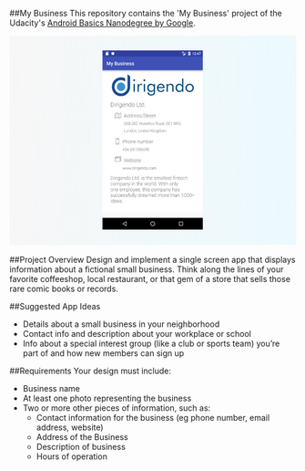 ##My Business
This repository contains the 'My Business' project of the Udacity's [Android Basics Nanodegree by Google](https://www.udacity.com/course/android-basics-nanodegree-by-google--nd803).

![My Business cover](https://github.com/miguelangel/android-basics-nanodegree--my-business/raw/master/cover.png)

##Project Overview
Design and implement a single screen app that displays information about a fictional small business. Think along the lines of your favorite coffeeshop, local restaurant, or that gem of a store that sells those rare comic books or records.

##Suggested App Ideas
 - Details about a small business in your neighborhood
 - Contact info and description about your workplace or school
 - Info about a special interest group (like a club or sports team) you’re part of and how new members can sign up

##Requirements
Your design must include:

 - Business name
 - At least one photo representing the business
 - Two or more other pieces of information, such as:
	 - Contact information for the business (eg phone number, email address, website)
	 - Address of the Business
	 - Description of business
	 - Hours of operation
